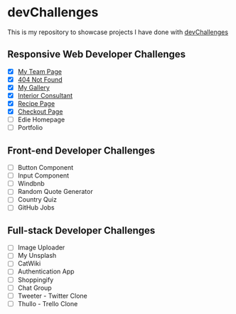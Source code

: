 # devChallenges

This is my repository to showcase projects I have done with [devChallenges](https://devchallenges.io/)

## Responsive Web Developer Challenges
- [x] [My Team Page](https://awkcodergirl.github.io/devChallenges/myOfficePage/)
- [x] [404 Not Found](https://awkcodergirl.github.io/devChallenges/404NotFound/)
- [x] [My Gallery](https://awkcodergirl.github.io/devChallenges/My-Gallery/)
- [x] [Interior Consultant](https://awkcodergirl.github.io/devChallenges/Interior-Consultant/)
- [x] [Recipe Page](https://awkcodergirl.github.io/devChallenges/Recipe-Page/)
- [x] [Checkout Page](https://awkcodergirl.github.io/devChallenges/Checkout-Page/)
- [ ] Edie Homepage
- [ ] Portfolio

## Front-end Developer Challenges
- [ ] Button Component
- [ ] Input Component
- [ ] Windbnb
- [ ] Random Quote Generator
- [ ] Country Quiz
- [ ] GitHub Jobs

## Full-stack Developer Challenges
- [ ] Image Uploader
- [ ] My Unsplash
- [ ] CatWiki
- [ ] Authentication App
- [ ] Shoppingify
- [ ] Chat Group
- [ ] Tweeter - Twitter Clone
- [ ] Thullo - Trello Clone
